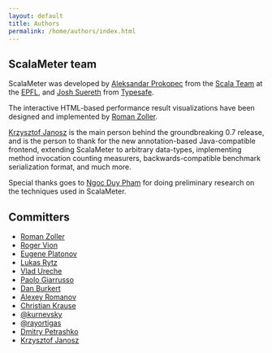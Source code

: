 ```yaml
---
layout: default
title: Authors
permalink: /home/authors/index.html
---
```



## ScalaMeter team

ScalaMeter was developed by
[Aleksandar Prokopec](http://people.epfl.ch/aleksandar.prokopec)
from the [Scala Team](http://lamp.epfl.ch/) at the [EPFL](http://epfl.ch/),
and [Josh Suereth](http://jsuereth.com/) from [Typesafe](http://typesafe.com/).

The interactive HTML-based performance result visualizations have been designed and
implemented by [Roman Zoller](https://github.com/rzoller).

[Krzysztof Janosz](https://github.com/kjanosz)
is the main person behind the groundbreaking 0.7 release,
and is the person to thank for the new annotation-based Java-compatible frontend,
extending ScalaMeter to arbitrary data-types,
implementing method invocation counting measurers,
backwards-compatible benchmark serialization format,
and much more.

Special thanks goes to [Ngoc Duy Pham](https://github.com/ngocduy-pham)
for doing preliminary research
on the techniques used in ScalaMeter.

## Committers

- [Roman Zoller](https://github.com/rzoller)
- [Roger Vion](https://github.com/vrepfl)
- [Eugene Platonov](https://github.com/jozic)
- [Lukas Rytz](https://github.com/lrytz)
- [Vlad Ureche](https://github.com/VladUreche)
- [Paolo Giarrusso](http://www.informatik.uni-marburg.de/~pgiarrusso/)
- [Dan Burkert](https://github.com/danburkert)
- [Alexey Romanov](https://github.com/alexeyr)
- [Christian Krause](https://github.com/wookietreiber)
- [@kurnevsky](https://github.com/kurnevsky)
- [@rayortigas](https://github.com/rayortigas)
- [Dmitry Petrashko](https://github.com/DarkDimius)
- [Krzysztof Janosz](https://github.com/kjanosz)
